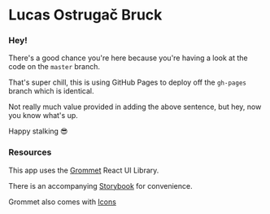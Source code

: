 # Lucas Ostrugač Bruck

### Hey!
There's a good chance you're here because you're having a look at the code on the `master` branch.

That's super chill, this is using GitHub Pages to deploy off the `gh-pages` branch which is identical.

Not really much value provided in adding the above sentence, but hey, now you know what's up.

Happy stalking 😎

### Resources
This app uses the [Grommet](https://github.com/grommet/grommet-starter-new-app) React UI Library.

There is an accompanying [Storybook](https://storybook.grommet.io) for convenience.

Grommet also comes with [Icons](https://icons.grommet.io/)